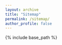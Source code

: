 ```yaml
---
layout: archive
title: "Sitemap"
permalink: /sitemap/
author_profile: false
---
```


{% include base_path %}




